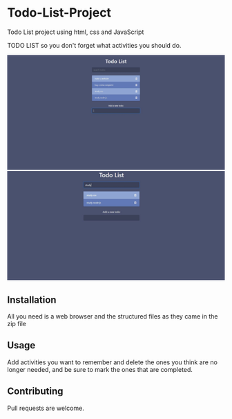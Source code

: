 # Todo-List-Project

Todo List project using html, css and JavaScript

TODO LIST so you don't forget what activities you should do.

![alt text](https://github.com/levi-sr93/Todo-List-Project/blob/master/imgs/todolist%20project.JPG?raw=true)
![alt text](https://github.com/levi-sr93/Todo-List-Project/blob/master/imgs/search.JPG?raw=true)

## Installation
All you need is a web browser and the structured files as they came in the zip file
 
## Usage

Add activities you want to remember and delete the ones you think are no longer needed, and be sure to mark the ones that are completed.

## Contributing
Pull requests are welcome. 
